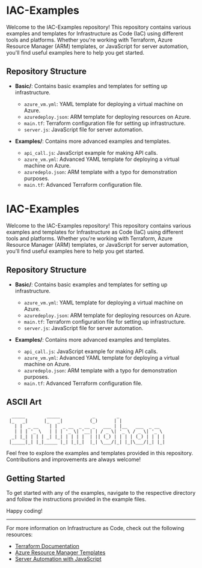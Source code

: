 # IAC-Examples

Welcome to the IAC-Examples repository! This repository contains various examples and templates for Infrastructure as Code (IaC) using different tools and platforms. Whether you're working with Terraform, Azure Resource Manager (ARM) templates, or JavaScript for server automation, you'll find useful examples here to help you get started.

## Repository Structure

- **Basic/**: Contains basic examples and templates for setting up infrastructure.
  - `azure_vm.yml`: YAML template for deploying a virtual machine on Azure.
  - `azuredeploy.json`: ARM template for deploying resources on Azure.
  - `main.tf`: Terraform configuration file for setting up infrastructure.
  - `server.js`: JavaScript file for server automation.

- **Examples/**: Contains more advanced examples and templates.
  - `api_call.js`: JavaScript example for making API calls.
  - `azure_vm.yml`: Advanced YAML template for deploying a virtual machine on Azure.
  - `azuredeplo.json`: ARM template with a typo for demonstration purposes.
  - `main.tf`: Advanced Terraform configuration file.

# IAC-Examples

Welcome to the IAC-Examples repository! This repository contains various examples and templates for Infrastructure as Code (IaC) using different tools and platforms. Whether you're working with Terraform, Azure Resource Manager (ARM) templates, or JavaScript for server automation, you'll find useful examples here to help you get started.

## Repository Structure

- **Basic/**: Contains basic examples and templates for setting up infrastructure.
  - `azure_vm.yml`: YAML template for deploying a virtual machine on Azure.
  - `azuredeploy.json`: ARM template for deploying resources on Azure.
  - `main.tf`: Terraform configuration file for setting up infrastructure.
  - `server.js`: JavaScript file for server automation.

- **Examples/**: Contains more advanced examples and templates.
  - `api_call.js`: JavaScript example for making API calls.
  - `azure_vm.yml`: Advanced YAML template for deploying a virtual machine on Azure.
  - `azuredeplo.json`: ARM template with a typo for demonstration purposes.
  - `main.tf`: Advanced Terraform configuration file.

## ASCII Art

```
  _____        _____            _        _                 
 |_   _|      |_   _|          (_)      | |                
   | |  _ __    | |  _ __  _ __ _   ___ | |__   ___  _ __  
   | | | '_ \   | | | '_ \| '__| | / _ \| '_ \ / _ \| '_ \ 
  _| |_| | | | _| |_| | | | |  | || (_) | | | | (_) | | | |
 |_____|_| |_|_____ |_| |_|_|  |_| \___/|_| |_|\___/|_| |_|
```

Feel free to explore the examples and templates provided in this repository. Contributions and improvements are always welcome!

## Getting Started

To get started with any of the examples, navigate to the respective directory and follow the instructions provided in the example files.

Happy coding!

---

For more information on Infrastructure as Code, check out the following resources:
- [Terraform Documentation](https://www.terraform.io/docs/)
- [Azure Resource Manager Templates](https://docs.microsoft.com/en-us/azure/azure-resource-manager/templates/overview)
- [Server Automation with JavaScript](https://nodejs.org/en/docs/guides/)

```
